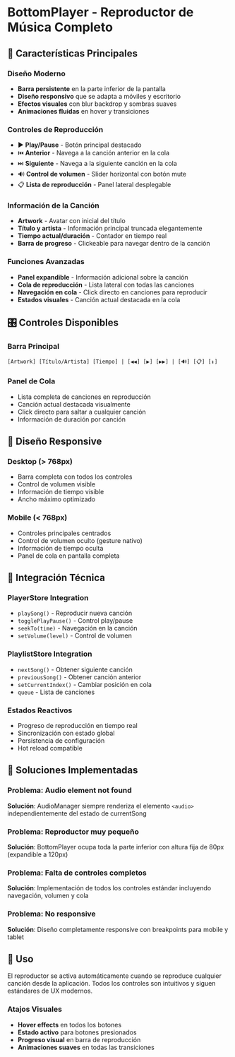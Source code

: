 # BottomPlayer - Reproductor de Música Completo

## 🎵 Características Principales

### Diseño Moderno
- **Barra persistente** en la parte inferior de la pantalla
- **Diseño responsivo** que se adapta a móviles y escritorio
- **Efectos visuales** con blur backdrop y sombras suaves
- **Animaciones fluidas** en hover y transiciones

### Controles de Reproducción
- ▶️ **Play/Pause** - Botón principal destacado
- ⏮️ **Anterior** - Navega a la canción anterior en la cola
- ⏭️ **Siguiente** - Navega a la siguiente canción en la cola
- 🔊 **Control de volumen** - Slider horizontal con botón mute
- 📋 **Lista de reproducción** - Panel lateral desplegable

### Información de la Canción
- **Artwork** - Avatar con inicial del título
- **Título y artista** - Información principal truncada elegantemente
- **Tiempo actual/duración** - Contador en tiempo real
- **Barra de progreso** - Clickeable para navegar dentro de la canción

### Funciones Avanzadas
- **Panel expandible** - Información adicional sobre la canción
- **Cola de reproducción** - Lista lateral con todas las canciones
- **Navegación en cola** - Click directo en canciones para reproducir
- **Estados visuales** - Canción actual destacada en la cola

## 🎛️ Controles Disponibles

### Barra Principal
```
[Artwork] [Título/Artista] [Tiempo] | [◀◀] [▶] [▶▶] | [🔊] [📋] [↕]
```

### Panel de Cola
- Lista completa de canciones en reproducción
- Canción actual destacada visualmente
- Click directo para saltar a cualquier canción
- Información de duración por canción

## 🎨 Diseño Responsive

### Desktop (> 768px)
- Barra completa con todos los controles
- Control de volumen visible
- Información de tiempo visible
- Ancho máximo optimizado

### Mobile (< 768px)
- Controles principales centrados
- Control de volumen oculto (gesture nativo)
- Información de tiempo oculta
- Panel de cola en pantalla completa

## 🔧 Integración Técnica

### PlayerStore Integration
- `playSong()` - Reproducir nueva canción
- `togglePlayPause()` - Control play/pause
- `seekTo(time)` - Navegación en la canción
- `setVolume(level)` - Control de volumen

### PlaylistStore Integration
- `nextSong()` - Obtener siguiente canción
- `previousSong()` - Obtener canción anterior
- `setCurrentIndex()` - Cambiar posición en cola
- `queue` - Lista de canciones

### Estados Reactivos
- Progreso de reproducción en tiempo real
- Sincronización con estado global
- Persistencia de configuración
- Hot reload compatible

## 🎯 Soluciones Implementadas

### Problema: Audio element not found
**Solución**: AudioManager siempre renderiza el elemento `<audio>` independientemente del estado de currentSong

### Problema: Reproductor muy pequeño
**Solución**: BottomPlayer ocupa toda la parte inferior con altura fija de 80px (expandible a 120px)

### Problema: Falta de controles completos
**Solución**: Implementación de todos los controles estándar incluyendo navegación, volumen y cola

### Problema: No responsive
**Solución**: Diseño completamente responsive con breakpoints para mobile y tablet

## 🚀 Uso

El reproductor se activa automáticamente cuando se reproduce cualquier canción desde la aplicación. Todos los controles son intuitivos y siguen estándares de UX modernos.

### Atajos Visuales
- **Hover effects** en todos los botones
- **Estado activo** para botones presionados
- **Progreso visual** en barra de reproducción
- **Animaciones suaves** en todas las transiciones
